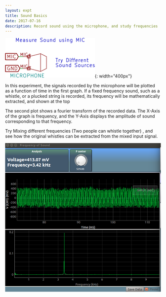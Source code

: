 ```yaml
---
layout: expt
title: Sound Basics
date: 2017-07-16
description: Record sound using the microphone, and study frequencies
---
```


![](images/schematics/soundSimple.svg){: width="400px"}

In this experiment, the signals recorded by the microphone will be plotted as a function of time in the first graph.
If a fixed frequency sound, such as a whistle, or a plucked string is recorded, its frequency will be mathematically extracted, and shown at the top

The second plot shows a fourier transform of the recorded data. The X-Axis of the graph is frequency, and the Y-Axis displays the amplitude of sound corresponding to that frequency.

Try Mixing different frequencies (Two people can whistle together) , and see how the original whistles can be extracted from the mixed input signal.
	

![](images/screenshots/frequencyOfSound.png)

